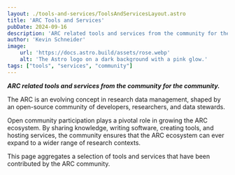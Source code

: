 ```yaml
---
layout: ./tools-and-services/ToolsAndServicesLayout.astro
title: 'ARC Tools and Services'
pubDate: 2024-09-16
description: 'ARC related tools and services from the community for the community.'
author: 'Kevin Schneider'
image:
    url: 'https://docs.astro.build/assets/rose.webp'
    alt: 'The Astro logo on a dark background with a pink glow.'
tags: ["tools", "services", "community"]
---
```


**_ARC related tools and services from the community for the community._**

The ARC is an evolving concept in research data management, shaped by an open-source community of developers, researchers, and data stewards.

Open community participation plays a pivotal role in growing the ARC ecosystem. By sharing knowledge, writing software, creating tools, and hosting services, the community ensures that the ARC ecosystem can ever expand to a wider range of research contexts.

This page aggregates a selection of tools and services that have been contributed by the ARC community.